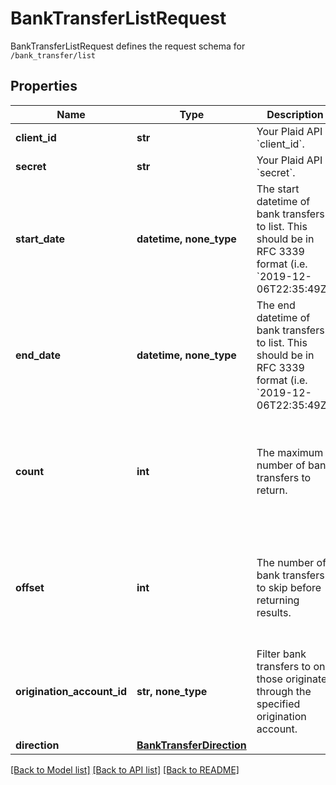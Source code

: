 # BankTransferListRequest

BankTransferListRequest defines the request schema for `/bank_transfer/list`
## Properties
Name | Type | Description | Notes
------------ | ------------- | ------------- | -------------
**client_id** | **str** | Your Plaid API &#x60;client_id&#x60;. | [optional] 
**secret** | **str** | Your Plaid API &#x60;secret&#x60;. | [optional] 
**start_date** | **datetime, none_type** | The start datetime of bank transfers to list. This should be in RFC 3339 format (i.e. &#x60;2019-12-06T22:35:49Z&#x60;) | [optional] 
**end_date** | **datetime, none_type** | The end datetime of bank transfers to list. This should be in RFC 3339 format (i.e. &#x60;2019-12-06T22:35:49Z&#x60;) | [optional] 
**count** | **int** | The maximum number of bank transfers to return. | [optional]  if omitted the server will use the default value of 25
**offset** | **int** | The number of bank transfers to skip before returning results. | [optional]  if omitted the server will use the default value of 0
**origination_account_id** | **str, none_type** | Filter bank transfers to only those originated through the specified origination account. | [optional] 
**direction** | [**BankTransferDirection**](BankTransferDirection.md) |  | [optional] 

[[Back to Model list]](../README.md#documentation-for-models) [[Back to API list]](../README.md#documentation-for-api-endpoints) [[Back to README]](../README.md)


